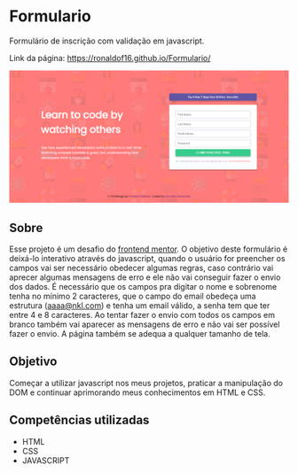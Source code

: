 # Formulario
Formulário de inscrição com validação em javascript.

Link da página: <https://ronaldof16.github.io/Formulario/>

![design do projeto](images/design-formulario.png)

## Sobre

Esse projeto é um desafio do [frontend mentor](). O objetivo deste formulário é deixá-lo interativo através do javascript, quando o usuário
for preencher os campos vai ser necessário obedecer algumas regras, caso contrário vai aprecer algumas mensagens de erro e ele não vai conseguir
fazer o envio dos dados. É necessário que os campos pra digitar o nome e sobrenome tenha no mínimo 2 caracteres, que o campo do email obedeça uma 
estrutura (aaaa@nkl.com) e tenha um email válido, a senha tem que ter entre 4 e 8 caracteres. Ao tentar fazer o envio com todos os campos em branco 
também vai aparecer as mensagens de erro e não vai ser possível fazer o envio. A página também se adequa a qualquer tamanho de tela.

## Objetivo

Começar a utilizar javascript nos meus projetos, praticar a manipulação do DOM e continuar aprimorando meus conhecimentos em HTML e CSS.

## Competências utilizadas

* HTML
* CSS
* JAVASCRIPT
